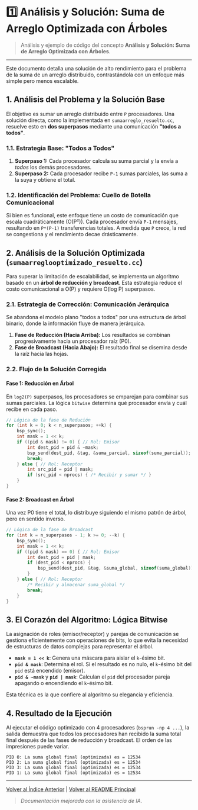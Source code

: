 # 1️⃣ Análisis y Solución: Suma de Arreglo Optimizada con Árboles

> Análisis y ejemplo de código del concepto **Análisis y Solución: Suma de Arreglo Optimizada con Árboles**.

---

Este documento detalla una solución de alto rendimiento para el problema de la suma de un arreglo distribuido, contrastándola con un enfoque más simple pero menos escalable.

## 1. Análisis del Problema y la Solución Base

El objetivo es sumar un arreglo distribuido entre `P` procesadores. Una solución directa, como la implementada en `sumaarreglo_resuelto.cc`, resuelve esto en **dos superpasos** mediante una comunicación **"todos a todos"**.

### 1.1. Estrategia Base: "Todos a Todos"
1.  **Superpaso 1:** Cada procesador calcula su suma parcial y la envía a *todos* los demás procesadores.
2.  **Superpaso 2:** Cada procesador recibe `P-1` sumas parciales, las suma a la suya y obtiene el total.

### 1.2. Identificación del Problema: Cuello de Botella Comunicacional
Si bien es funcional, este enfoque tiene un costo de comunicación que escala cuadráticamente (O(P²)). Cada procesador envía `P-1` mensajes, resultando en `P*(P-1)` transferencias totales. A medida que `P` crece, la red se congestiona y el rendimiento decae drásticamente.

## 2. Análisis de la Solución Optimizada (`sumaarreglooptimizado_resuelto.cc`)

Para superar la limitación de escalabilidad, se implementa un algoritmo basado en un **árbol de reducción y broadcast**. Esta estrategia reduce el costo comunicacional a O(P) y requiere O(log P) superpasos.

### 2.1. Estrategia de Corrección: Comunicación Jerárquica

Se abandona el modelo plano "todos a todos" por una estructura de árbol binario, donde la información fluye de manera jerárquica.

1.  **Fase de Reducción (Hacia Arriba):** Los resultados se combinan progresivamente hacia un procesador raíz (P0).
2.  **Fase de Broadcast (Hacia Abajo):** El resultado final se disemina desde la raíz hacia las hojas.

### 2.2. Flujo de la Solución Corregida

#### **Fase 1: Reducción en Árbol**
En `log2(P)` superpasos, los procesadores se emparejan para combinar sus sumas parciales. La lógica `bitwise` determina qué procesador envía y cuál recibe en cada paso.

```cpp
// Lógica de la fase de Redución
for (int k = 0; k < n_superpasos; ++k) {
    bsp_sync();
    int mask = 1 << k;
    if ((pid & mask) != 0) { // Rol: Emisor
        int dest_pid = pid & ~mask;
        bsp_send(dest_pid, &tag, &suma_parcial, sizeof(suma_parcial));
        break; 
    } else { // Rol: Receptor
        int src_pid = pid | mask;
        if (src_pid < nprocs) { /* Recibir y sumar */ }
    }
}
```

#### **Fase 2: Broadcast en Árbol**
Una vez P0 tiene el total, lo distribuye siguiendo el mismo patrón de árbol, pero en sentido inverso.

```cpp
// Lógica de la fase de Broadcast
for (int k = n_superpasos - 1; k >= 0; --k) {
    bsp_sync();
    int mask = 1 << k;
    if ((pid & mask) == 0) { // Rol: Emisor
        int dest_pid = pid | mask;
        if (dest_pid < nprocs) {
            bsp_send(dest_pid, &tag, &suma_global, sizeof(suma_global));
        }
    } else { // Rol: Receptor
        /* Recibir y almacenar suma_global */
        break;
    }
}
```

## 3. El Corazón del Algoritmo: Lógica Bitwise

La asignación de roles (emisor/receptor) y parejas de comunicación se gestiona eficientemente con operaciones de bits, lo que evita la necesidad de estructuras de datos complejas para representar el árbol.

-   **`mask = 1 << k`**: Genera una máscara para aislar el `k`-ésimo bit.
-   **`pid & mask`**: Determina el rol. Si el resultado es no nulo, el `k`-ésimo bit del `pid` está encendido (emisor).
-   **`pid & ~mask`** y **`pid | mask`**: Calculan el `pid` del procesador pareja apagando o encendiendo el `k`-ésimo bit.

Esta técnica es la que confiere al algoritmo su elegancia y eficiencia.

## 4. Resultado de la Ejecución

Al ejecutar el código optimizado con 4 procesadores (`bsprun -np 4 ...`), la salida demuestra que todos los procesadores han recibido la suma total final después de las fases de reducción y broadcast. El orden de las impresiones puede variar.

```text
PID 0: La suma global final (optimizada) es = 12534
PID 2: La suma global final (optimizada) es = 12534
PID 3: La suma global final (optimizada) es = 12534
PID 1: La suma global final (optimizada) es = 12534
``` 

---
[Volver al Índice Anterior](../README.md) | [Volver al README Principal](../../README.md)

> *Documentación mejorada con la asistencia de IA.*

